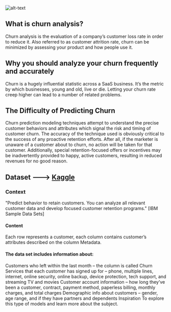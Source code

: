 ![alt-text](https://github.com/emreyesilyurt/churn_analysis_with_neural_networks/blob/master/images/churn.png?raw=true)

## What is churn analysis?

  Churn analysis is the evaluation of a company’s customer loss rate in order to reduce it. Also referred to as customer attrition rate, churn can be minimized by assessing your product and how people use it.

## Why you should analyze your churn frequently and accurately

  Churn is a hugely influential statistic across a SaaS business. It’s the metric by which businesses, young and old, live or die. Letting your churn rate creep higher can lead to a number of related problems.


## The Difficulty of Predicting Churn

  Churn prediction modeling techniques attempt to understand the precise customer behaviors and attributes which signal the risk and timing of customer churn. The accuracy of the technique used is obviously critical to the success of any proactive retention efforts. After all, if the marketer is unaware of a customer about to churn, no action will be taken for that customer. Additionally, special retention-focused offers or incentives may be inadvertently provided to happy, active customers, resulting in reduced revenues for no good reason.


## Dataset --->  [Kaggle](https://www.kaggle.com/blastchar/telco-customer-churn)

### Context
"Predict behavior to retain customers. You can analyze all relevant customer data and develop focused customer retention programs." [IBM Sample Data Sets]

#### Content
Each row represents a customer, each column contains customer’s attributes described on the column Metadata.

#### The data set includes information about:

Customers who left within the last month – the column is called Churn
Services that each customer has signed up for – phone, multiple lines, internet, online security, online backup, device protection, tech support, and streaming TV and movies
Customer account information – how long they’ve been a customer, contract, payment method, paperless billing, monthly charges, and total charges
Demographic info about customers – gender, age range, and if they have partners and dependents
Inspiration
To explore this type of models and learn more about the subject.
